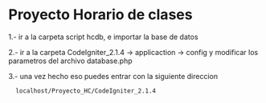 Proyecto Horario de clases
===========

1.- ir a la carpeta script hcdb, e importar la base de datos

2.- ir a la carpeta CodeIgniter_2.1.4 -> applicaction -> config y modificar los parametros del archivo database.php

3.- una vez hecho eso puedes entrar con la siguiente direccion 

      localhost/Proyecto_HC/CodeIgniter_2.1.4   

